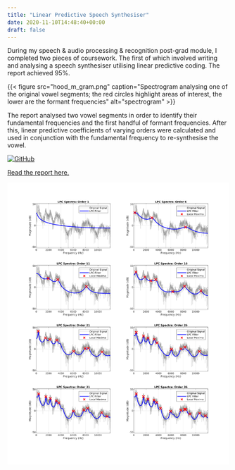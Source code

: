 ```yaml
---
title: "Linear Predictive Speech Synthesiser"
date: 2020-11-10T14:48:40+00:00
draft: false
---
```


During my speech & audio processing & recognition post-grad module, I completed two pieces of coursework. The first of which involved writing and analysing a speech synthesiser utilising linear predictive coding. The report achieved 95%.

{{< figure src="hood_m_gram.png" caption="Spectrogram analysing one of the original vowel segments; the red circles highlight areas of interest, the lower are the formant frequencies" alt="spectrogram" >}}

The report analysed two vowel segments in order to identify their fundamental frequencies and the first handful of formant frequencies. After this, linear predictive coefficients of varying orders were calculated and used in conjunction with the fundamental frequency to re-synthesise the vowel.

[![GitHub](https://img.shields.io/badge/github-%23121011.svg?style=for-the-badge&logo=github&logoColor=white)](https://github.com/Sarsoo/linear-predictive-speech-synth)

[Read the report here.](final-report.pdf)

![lpc](hood_m_lpc_tile.png)
